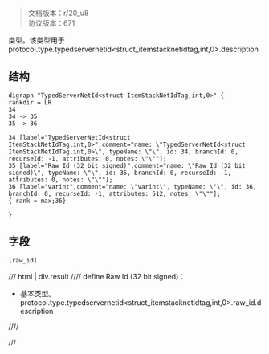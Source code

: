 # <!-- md:samp TypedServerNetId&lt;struct ItemStackNetIdTag,int,0&gt; -->

> 文档版本：r/20_u8<br/>协议版本：671

<!-- md:samp TypedServerNetId&lt;struct ItemStackNetIdTag,int,0&gt; -->类型。该类型用于protocol.type.typedservernetid&lt;struct_itemstacknetidtag,int,0&gt;.description

## 结构

```viz
digraph "TypedServerNetId<struct ItemStackNetIdTag,int,0>" {
rankdir = LR
34
34 -> 35
35 -> 36

34 [label="TypedServerNetId<struct ItemStackNetIdTag,int,0>",comment="name: \"TypedServerNetId<struct ItemStackNetIdTag,int,0>\", typeName: \"\", id: 34, branchId: 0, recurseId: -1, attributes: 0, notes: \"\""];
35 [label="Raw Id (32 bit signed)",comment="name: \"Raw Id (32 bit signed)\", typeName: \"\", id: 35, branchId: 0, recurseId: -1, attributes: 0, notes: \"\""];
36 [label="varint",comment="name: \"varint\", typeName: \"\", id: 36, branchId: 0, recurseId: -1, attributes: 512, notes: \"\""];
{ rank = max;36}

}

```

## 字段

```title='TypedServerNetId&lt;struct ItemStackNetIdTag,int,0&gt;'
[raw_id]
```

/// html | div.result
//// define
Raw Id (32 bit signed)：<!-- md:samp varint -->

- 基本类型。protocol.type.typedservernetid&lt;struct_itemstacknetidtag,int,0&gt;.raw_id.description


////

///

